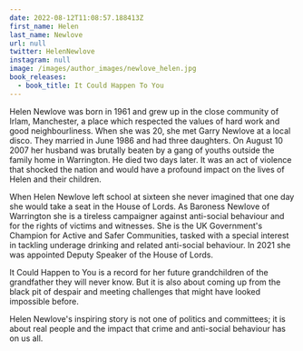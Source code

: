```yaml
---
date: 2022-08-12T11:08:57.188413Z
first_name: Helen
last_name: Newlove
url: null
twitter: HelenNewlove
instagram: null
image: /images/author_images/newlove_helen.jpg
book_releases:
  - book_title: It Could Happen To You
---
```

Helen Newlove was born in 1961 and grew up in the close community of Irlam, Manchester, a place which respected the values of hard work and good neighbourliness. When she was 20, she met Garry Newlove at a local disco. They married in June 1986 and had three daughters. On August 10 2007 her husband was brutally beaten by a gang of youths outside the family home in Warrington. He died two days later. It was an act of violence that shocked the nation and would have a profound impact on the lives of Helen and their children. 



When Helen Newlove left school at sixteen she never imagined that one day she would take a seat in the House of Lords. As Baroness Newlove of Warrington she is a tireless campaigner against anti-social behaviour and for the rights of victims and witnesses. She is the UK Government's Champion for Active and Safer Communities, tasked with a special interest in tackling underage drinking and related anti-social behaviour. In 2021 she was appointed Deputy Speaker of the House of Lords. 



It Could Happen to You is a record for her future grandchildren of the grandfather they will never know. But it is also about coming up from the black pit of despair and meeting challenges that might have looked impossible before. 



Helen Newlove's inspiring story is not one of politics and committees; it is about real people and the impact that crime and anti-social behaviour has on us all.